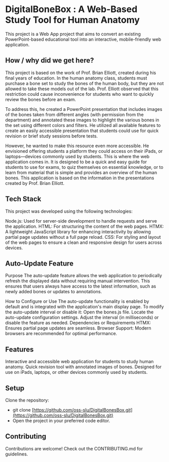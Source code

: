 # DigitalBoneBox : A Web-Based Study Tool for Human Anatomy
This project is a Web App project that aims to convert an existing PowerPoint-based educational tool into an interactive, mobile-friendly web application.

## How / why did we get here? 

This project is based on the work of Prof. Brian Elliott, created during his final years of education.
In the human anatomy class, students must purchase a bone set to study the bones of the human body, but they are not allowed to take these models out of the lab. Prof. Elliott observed that this restriction could cause inconvenience for students who want to quickly review the bones before an exam.

To address this, he created a PowerPoint presentation that includes images of the bones taken from different angles (with permission from the department) and annotated these images to highlight the various bones in the set using different colors and filters. He utilized all available features to create an easily accessible presentation that students could use for quick revision or brief study sessions before tests.

However, he wanted to make this resource even more accessible. He envisioned offering students a platform they could access on their iPads, or laptops—devices commonly used by students. This is where the web application comes in. It is designed to be a quick and easy guide for students to use for exams, to quiz themselves on essential knowledge, or to learn from material that is simple and provides an overview of the human bones. This application is based on the information in the presentations created by Prof. Brian Elliott.

## Tech Stack
This project was developed using the following technologies:

Node.js: Used for server-side development to handle requests and serve the application.
HTML: For structuring the content of the web pages.
HTMX: A lightweight JavaScript library for enhancing interactivity by allowing partial page updates without a full page reload.
CSS: For styling and layout of the web pages to ensure a clean and responsive design for users across devices.

## Auto-Update Feature
Purpose
The auto-update feature allows the web application to periodically refresh the displayed data without requiring manual intervention. This ensures that users always have access to the latest information, such as newly added bones or updates to annotations.

How to Configure or Use
The auto-update functionality is enabled by default and is integrated with the application's main display page.
To modify the auto-update interval or disable it:
Open the bones.js file.
Locate the auto-update configuration settings.
Adjust the interval (in milliseconds) or disable the feature as needed.
Dependencies or Requirements
HTMX: Ensures partial page updates are seamless.
Browser Support: Modern browsers are recommended for optimal performance.

## Features
Interactive and accessible web application for students to study human anatomy.
Quick revision tool with annotated images of bones.
Designed for use on iPads, laptops, or other devices commonly used by students.

## Setup
Clone the repository:
- git clone [https://github.com/oss-slu/DigitalBonesBox.git](https://github.com/oss-slu/DigitalBonesBox.git)
- Open the project in your preferred code editor.

## Contributing
Contributions are welcome! Check out the CONTRIBUTING.md for guidelines.

